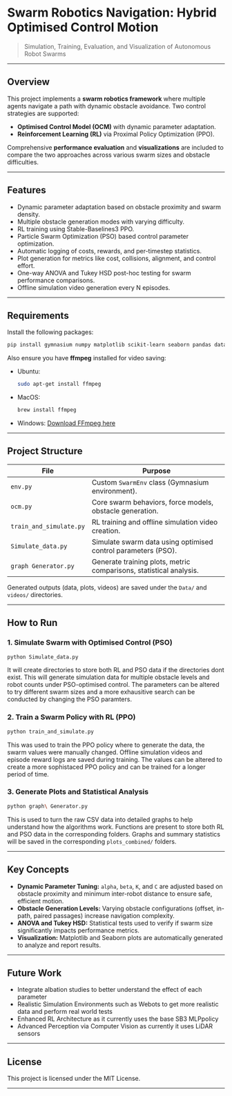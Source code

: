 # Swarm Robotics Navigation: Hybrid Optimised Control Motion

> Simulation, Training, Evaluation, and Visualization of Autonomous Robot Swarms

---

## Overview

This project implements a **swarm robotics framework** where multiple agents navigate a path with dynamic obstacle avoidance. Two control strategies are supported:

- **Optimised Control Model (OCM)** with dynamic parameter adaptation.
- **Reinforcement Learning (RL)** via Proximal Policy Optimization (PPO).

Comprehensive **performance evaluation** and **visualizations** are included to compare the two approaches across various swarm sizes and obstacle difficulties.



---

## Features

- Dynamic parameter adaptation based on obstacle proximity and swarm density.
- Multiple obstacle generation modes with varying difficulty.
- RL training using Stable-Baselines3 PPO.
- Particle Swarm Optimization (PSO) based control parameter optimization.
- Automatic logging of costs, rewards, and per-timestep statistics.
- Plot generation for metrics like cost, collisions, alignment, and control effort.
- One-way ANOVA and Tukey HSD post-hoc testing for swarm performance comparisons.
- Offline simulation video generation every N episodes.

---

## Requirements

Install the following packages:

```bash
pip install gymnasium numpy matplotlib scikit-learn seaborn pandas dataframe_image scipy statsmodels stable-baselines3
```

Also ensure you have **ffmpeg** installed for video saving:

- Ubuntu:
  ```bash
  sudo apt-get install ffmpeg
  ```
- MacOS:
  ```bash
  brew install ffmpeg
  ```
- Windows: [Download FFmpeg here](https://ffmpeg.org/download.html)

---

## Project Structure

| File                    | Purpose                                                            |
| ----------------------- | ------------------------------------------------------------------ |
| `env.py`                | Custom `SwarmEnv` class (Gymnasium environment).                   |
| `ocm.py`                | Core swarm behaviors, force models, obstacle generation.           |
| `train_and_simulate.py` | RL training and offline simulation video creation.                 |
| `Simulate_data.py`      | Simulate swarm data using optimised control parameters (PSO).      |
| `graph Generator.py`    | Generate training plots, metric comparisons, statistical analysis. |

Generated outputs (data, plots, videos) are saved under the `Data/` and `videos/` directories.

---

## How to Run

### 1. Simulate Swarm with Optimised Control (PSO)

```bash
python Simulate_data.py
```
It will create directories to store both RL and PSO data if the directories dont exist.
This will generate simulation data for multiple obstacle levels and robot counts under PSO-optimised control.
The parameters can be altered to try different swarm sizes and a more exhausitive search can be conducted by changing the PSO paramters.

### 2. Train a Swarm Policy with RL (PPO)

```bash
python train_and_simulate.py
```
This was used to train the PPO policy where to generate the data, the swarm values were manually changed.
Offline simulation videos and episode reward logs are saved during training.
The values can be altered to create a more sophistaced PPO policy and can be trained for a longer period of time.

### 3. Generate Plots and Statistical Analysis

```bash
python graph\ Generator.py
```
This is used to turn the raw CSV data into detailed graphs to help understand how the algorithms work.
Functions are present to store both RL and PSO data in the corresponding folders.
Graphs and summary statistics will be saved in the corresponding `plots_combined/` folders.

---

## Key Concepts

- **Dynamic Parameter Tuning:** `alpha`, `beta`, `K`, and `C` are adjusted based on obstacle proximity and minimum inter-robot distance to ensure safe, efficient motion.
- **Obstacle Generation Levels:** Varying obstacle configurations (offset, in-path, paired passages) increase navigation complexity.
- **ANOVA and Tukey HSD:** Statistical tests used to verify if swarm size significantly impacts performance metrics.
- **Visualization:** Matplotlib and Seaborn plots are automatically generated to analyze and report results.

---

## Future Work

- Integrate albation studies to better understand the effect of each parameter
- Realistic Simulation Environments such as Webots to get more realistic data and perform real world tests
- Enhanced RL Architecture as it currently uses the base SB3 MLPpolicy
- Advanced Perception via Computer Vision as currently it uses LiDAR sensors

---

## License

This project is licensed under the MIT License.

---

